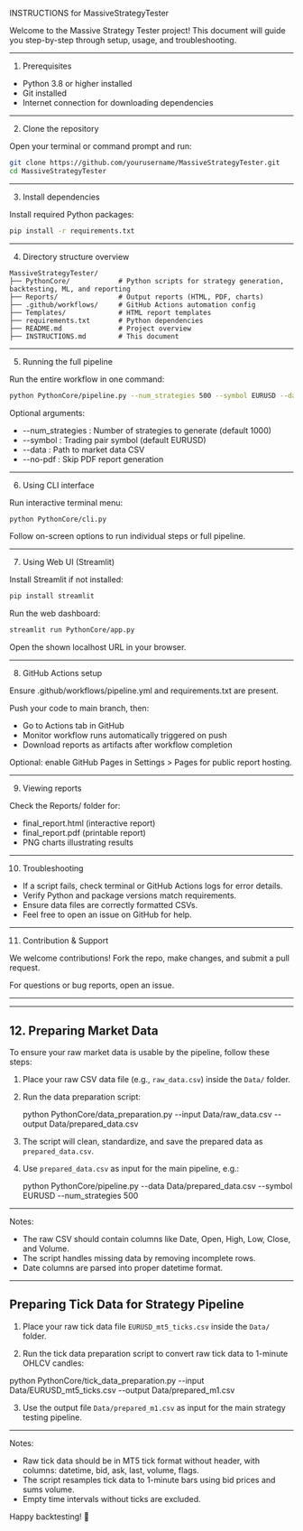 INSTRUCTIONS for MassiveStrategyTester

Welcome to the Massive Strategy Tester project! This document will guide you step-by-step through setup, usage, and troubleshooting.

---

1. Prerequisites

- Python 3.8 or higher installed
- Git installed
- Internet connection for downloading dependencies

---

2. Clone the repository

Open your terminal or command prompt and run:

```sh
git clone https://github.com/yourusername/MassiveStrategyTester.git
cd MassiveStrategyTester
```

---

3. Install dependencies

Install required Python packages:

```sh
pip install -r requirements.txt
```

---

4. Directory structure overview

```
MassiveStrategyTester/
├── PythonCore/            # Python scripts for strategy generation, backtesting, ML, and reporting
├── Reports/               # Output reports (HTML, PDF, charts)
├── .github/workflows/     # GitHub Actions automation config
├── Templates/             # HTML report templates
├── requirements.txt       # Python dependencies
├── README.md              # Project overview
├── INSTRUCTIONS.md        # This document
```

---

5. Running the full pipeline

Run the entire workflow in one command:

```sh
python PythonCore/pipeline.py --num_strategies 500 --symbol EURUSD --data Data/EURUSD_M1.csv
```

Optional arguments:

- --num_strategies : Number of strategies to generate (default 1000)
- --symbol : Trading pair symbol (default EURUSD)
- --data : Path to market data CSV
- --no-pdf : Skip PDF report generation

---

6. Using CLI interface

Run interactive terminal menu:

```sh
python PythonCore/cli.py
```

Follow on-screen options to run individual steps or full pipeline.

---

7. Using Web UI (Streamlit)

Install Streamlit if not installed:

```sh
pip install streamlit
```

Run the web dashboard:

```sh
streamlit run PythonCore/app.py
```

Open the shown localhost URL in your browser.

---

8. GitHub Actions setup

Ensure .github/workflows/pipeline.yml and requirements.txt are present.

Push your code to main branch, then:

- Go to Actions tab in GitHub
- Monitor workflow runs automatically triggered on push
- Download reports as artifacts after workflow completion

Optional: enable GitHub Pages in Settings > Pages for public report hosting.

---

9. Viewing reports

Check the Reports/ folder for:

- final_report.html (interactive report)
- final_report.pdf (printable report)
- PNG charts illustrating results

---

10. Troubleshooting

- If a script fails, check terminal or GitHub Actions logs for error details.
- Verify Python and package versions match requirements.
- Ensure data files are correctly formatted CSVs.
- Feel free to open an issue on GitHub for help.

---

11. Contribution & Support

We welcome contributions! Fork the repo, make changes, and submit a pull request.

For questions or bug reports, open an issue.

---

---

## 12. Preparing Market Data

To ensure your raw market data is usable by the pipeline, follow these steps:

1. Place your raw CSV data file (e.g., `raw_data.csv`) inside the `Data/` folder.

2. Run the data preparation script:

   python PythonCore/data_preparation.py --input Data/raw_data.csv --output Data/prepared_data.csv

3. The script will clean, standardize, and save the prepared data as `prepared_data.csv`.

4. Use `prepared_data.csv` as input for the main pipeline, e.g.:

   python PythonCore/pipeline.py --data Data/prepared_data.csv --symbol EURUSD --num_strategies 500

---

Notes:

- The raw CSV should contain columns like Date, Open, High, Low, Close, and Volume.
- The script handles missing data by removing incomplete rows.
- Date columns are parsed into proper datetime format.

---

## Preparing Tick Data for Strategy Pipeline

1. Place your raw tick data file `EURUSD_mt5_ticks.csv` inside the `Data/` folder.

2. Run the tick data preparation script to convert raw tick data to 1-minute OHLCV candles:

python PythonCore/tick_data_preparation.py --input Data/EURUSD_mt5_ticks.csv --output Data/prepared_m1.csv


3. Use the output file `Data/prepared_m1.csv` as input for the main strategy testing pipeline.

---

Notes:

- Raw tick data should be in MT5 tick format without header, with columns: datetime, bid, ask, last, volume, flags.
- The script resamples tick data to 1-minute bars using bid prices and sums volume.
- Empty time intervals without ticks are excluded.



Happy backtesting! 🚀
